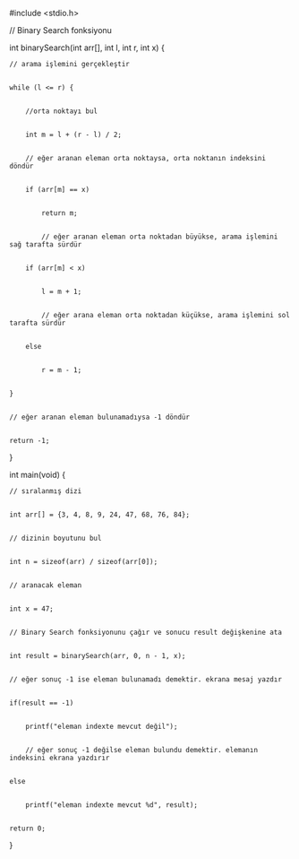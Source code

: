 
#include <stdio.h>


// Binary Search fonksiyonu


int binarySearch(int arr[], int l, int r, int x) {


	// arama işlemini gerçekleştir
	
	
    while (l <= r) {
    
    
    	//orta noktayı bul
	
	
        int m = l + (r - l) / 2;
	
	
        // eğer aranan eleman orta noktaysa, orta noktanın indeksini döndür
	
	
        if (arr[m] == x)
	
	
            return m;
	    
	    
            // eğer aranan eleman orta noktadan büyükse, arama işlemini sağ tarafta sürdür
	    
	    
        if (arr[m] < x)
	
	
            l = m + 1;
	    
	    
            // eğer arana eleman orta noktadan küçükse, arama işlemini sol tarafta sürdür
	    
	    
        else
	
	
            r = m - 1;
	    
	    
    }
    
    
    // eğer aranan eleman bulunamadıysa -1 döndür
    
    
    return -1;
    
    
}


int main(void) {


	// sıralanmış dizi
	
	
    int arr[] = {3, 4, 8, 9, 24, 47, 68, 76, 84};
    
    
    // dizinin boyutunu bul
    
    
    int n = sizeof(arr) / sizeof(arr[0]);
    
    
    // aranacak eleman
    
    
    int x = 47;
    
    
    // Binary Search fonksiyonunu çağır ve sonucu result değişkenine ata
    
    
    int result = binarySearch(arr, 0, n - 1, x);
    
    
    // eğer sonuç -1 ise eleman bulunamadı demektir. ekrana mesaj yazdır
    
    
    if(result == -1)
    
    
        printf("eleman indexte mevcut değil");
	
	
        // eğer sonuç -1 değilse eleman bulundu demektir. elemanın indeksini ekrana yazdırır
	
	
    else
    
    
        printf("eleman indexte mevcut %d", result);
	
	
    return 0;
    
    
}

